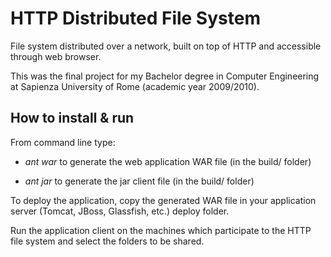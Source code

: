 HTTP Distributed File System
=============================

File system distributed over a network, built on top of HTTP and accessible through web browser.

This was the final project for my Bachelor degree in Computer Engineering at Sapienza University of Rome (academic year 2009/2010).


How to install & run
--------------------

From command line type:

- _ant war_ to generate the web application WAR file (in the build/ folder)

- _ant jar_ to generate the jar client file (in the build/ folder)

To deploy the application, copy the generated WAR file in your application server (Tomcat, JBoss, Glassfish, etc.) deploy folder.

Run the application client on the machines which participate to the HTTP file system and select the folders to be shared.
